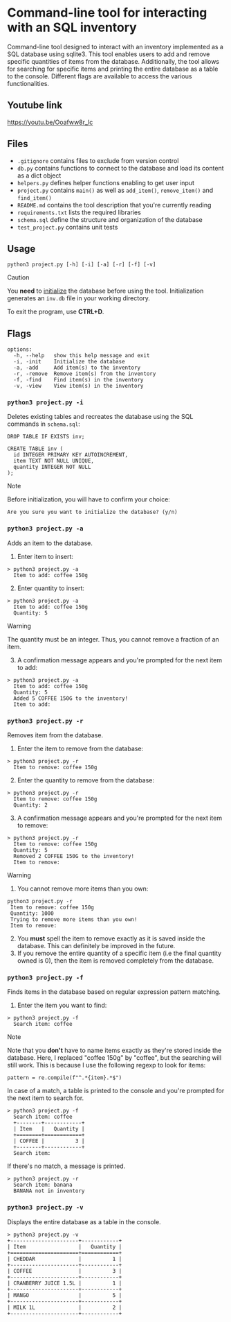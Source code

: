 # Command-line tool for interacting with an SQL inventory
Command-line tool designed to interact with an inventory implemented as a SQL database using sqlite3. This tool enables users to add and remove specific quantities of items from the database. Additionally, the tool allows for searching for specific items and printing the entire database as a table to the console. Different flags are available to access the various functionalities.

## Youtube link
https://youtu.be/Ooafww8r_lc

## Files
- `.gitignore` contains files to exclude from version control
- `db.py` contains functions to connect to the database and load its content as a dict object
- `helpers.py` defines helper functions enabling to get user input
- `project.py` contains `main()` as well as `add_item()`, `remove_item()` and `find_item()`
- `README.md` contains the tool description that you're currently reading
- `requirements.txt` lists the required libraries
- `schema.sql` define the structure and organization of the database
- `test_project.py` contains unit tests

## Usage

`python3 project.py [-h] [-i] [-a] [-r] [-f] [-v]`

>[!CAUTION]
>
> You **need** to [initialize](#python3-projectpy--i) the database before using the tool. Initialization generates an `inv.db` file in your working directory.

To exit the program, use **CTRL+D**.

## Flags

```
options:
  -h, --help   show this help message and exit
  -i, -init    Initialize the database
  -a, -add     Add item(s) to the inventory
  -r, -remove  Remove item(s) from the inventory
  -f, -find    Find item(s) in the inventory
  -v, -view    View item(s) in the inventory
```

### `python3 project.py -i`
Deletes existing tables and recreates the database using the SQL commands in `schema.sql`:

```
DROP TABLE IF EXISTS inv;

CREATE TABLE inv (
  id INTEGER PRIMARY KEY AUTOINCREMENT,
  item TEXT NOT NULL UNIQUE,
  quantity INTEGER NOT NULL
);
```

>[!NOTE]
>Before initialization, you will have to confirm your choice:
>
>`Are you sure you want to initialize the database? (y/n)`

### `python3 project.py -a`
Adds an item to the database.

1. Enter item to insert:

```
> python3 project.py -a
  Item to add: coffee 150g
```

2. Enter quantity to insert:
```
> python3 project.py -a
  Item to add: coffee 150g
  Quantity: 5
```

>[!WARNING] 
> The quantity must be an integer. Thus, you cannot remove a fraction of an item.

3. A confirmation message appears and you're prompted for the next item to add:
```
> python3 project.py -a
  Item to add: coffee 150g
  Quantity: 5
  Added 5 COFFEE 150G to the inventory!
  Item to add:
```

### `python3 project.py -r`
Removes item from the database.

1. Enter the item to remove from the database:

```
> python3 project.py -r
  Item to remove: coffee 150g
```

2. Enter the quantity to remove from the database:
```
> python3 project.py -r
  Item to remove: coffee 150g
  Quantity: 2
```

3. A confirmation message appears and you're prompted for the next item to remove:
```
> python3 project.py -r
  Item to remove: coffee 150g
  Quantity: 5
  Removed 2 COFFEE 150G to the inventory!
  Item to remove:
```

>[!WARNING] 
> 1. You cannot remove more items than you own:
>```
> python3 project.py -r
>  Item to remove: coffee 150g
>  Quantity: 1000
>  Trying to remove more items than you own!
>  Item to remove:
>```
> 2. You **must** spell the item to remove exactly as it is saved inside the database. This can definitely be improved in the future.
> 3. If you remove the entire quantity of a specific item (i.e the final quantity owned is 0), then the item is removed completely from the database.

### `python3 project.py -f`
Finds items in the database based on regular expression pattern matching.

1. Enter the item you want to find:

```
> python3 project.py -f
  Search item: coffee
```

>[!NOTE] 
> Note that you **don't** have to name items exactly as they're stored inside the database. Here, I replaced "coffee 150g" by "coffee", but the searching will still work. This is because I use the following regexp to look for items:
>
>`pattern = re.compile(f"^.*{item}.*$")`

In case of a match, a table is printed to the console and you're prompted for the next item to search for.

```
> python3 project.py -f
  Search item: coffee
  +--------+------------+
  | Item   |   Quantity |
  +========+============+
  | COFFEE |          3 |
  +--------+------------+
  Search item: 
```

If there's no match, a message is printed.

```
> python3 project.py -r
  Search item: banana
  BANANA not in inventory
```

### `python3 project.py -v`
Displays the entire database as a table in the console.

```
> python3 project.py -v
+----------------------+------------+
| Item                 |   Quantity |
+======================+============+
| CHEDDAR              |          1 |
+----------------------+------------+
| COFFEE               |          3 |
+----------------------+------------+
| CRANBERRY JUICE 1.5L |          1 |
+----------------------+------------+
| MANGO                |          5 |
+----------------------+------------+
| MILK 1L              |          2 |
+----------------------+------------+
```
